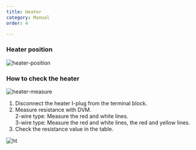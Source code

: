 ```yaml
---
title: Heater
category: Manual
order: 4

---
```


### **Heater position**  

![heater-position](https://user-images.githubusercontent.com/85915538/125437115-c8223079-4930-4cb5-b5dd-f576abcd9c93.png)


### **How to check the heater**  

![heater-measure](https://user-images.githubusercontent.com/85915538/125437109-c86f9348-e574-4e7a-8731-7eb26cf8eea1.png)

<!---
1) Terminal Block에서 Heater의 I-lug를 분리한다.  
2) DVM으로 저항을 측정한다.  
2선식 : 빨간선과 흰선을 측정한다.  
3선식 : 빨간색과 흰선, 빨간색과 노란선을 측정한다.  
3) 각 부위 별 저항값을 확인한다.  
--->

1) Disconnect the heater I-plug from the terminal block.  
2) Measure resistance with DVM.  
  2-wire type: Measure the red and white lines.  
  3-wire type: Measure the red and white lines, the red and yellow lines.  
3) Check the resistance value in the table.  

![ht](https://user-images.githubusercontent.com/85915538/125592184-35433c4e-820f-4739-bbf2-3e1e7cbe5b27.png)
